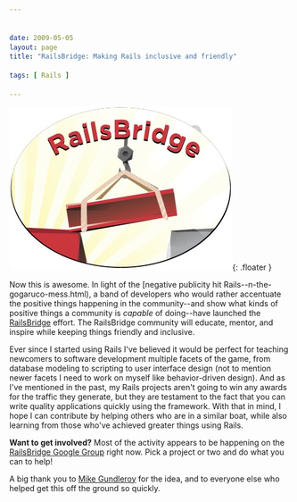 ```yaml
---


date: 2009-05-05
layout: page
title: "RailsBridge: Making Rails inclusive and friendly"

tags: [ Rails ]

---
```


![59BF2BC9-BDD3-406A-94D0-EDCBC7E6B91F.jpg](/assets/uploads/2009/05/59bf2bc9-bdd3-406a-94d0-edcbc7e6b91f.jpg){: .floater }

Now this is awesome. In light of the [negative publicity hit Rails--n-the-gogaruco-mess.html),
a band of developers who would rather accentuate the positive things
happening in the community--and show what kinds of positive things a
community is *capable* of doing--have launched the
[RailsBridge](http://www.railsbridge.org/) effort. The RailsBridge
community will educate, mentor, and inspire while keeping things
friendly and inclusive.

Ever since I started using Rails I've believed it would be perfect for
teaching newcomers to software development multiple facets of the game,
from database modeling to scripting to user interface design (not to
mention newer facets I need to work on myself like behavior-driven
design). And as I've mentioned in the past, my Rails projects aren't
going to win any awards for the traffic they generate, but they are
testament to the fact that you can write quality applications quickly
using the framework. With that in mind, I hope I can contribute by
helping others who are in a similar boat, while also learning from those
who've achieved greater things using Rails.

**Want to get involved?** Most of the activity appears to be happening
on the [RailsBridge Google
Group](http://groups.google.com/group/railsbridge?hl=en) right now. Pick
a project or two and do what you can to help!

A big thank you to [Mike Gundleroy](http://www.afreshcup.com/) for the
idea, and to everyone else who helped get this off the ground so
quickly.
